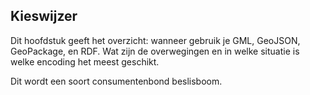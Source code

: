 ## Kieswijzer

Dit hoofdstuk geeft het overzicht: wanneer gebruik je GML, GeoJSON, GeoPackage, en RDF. Wat zijn de overwegingen en in welke situatie is welke encoding het meest geschikt. 

Dit wordt een soort consumentenbond beslisboom. 